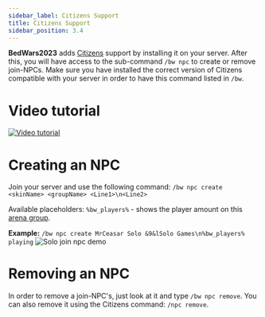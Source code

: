 ```yaml
---
sidebar_label: Citizens Support
title: Citizens Support
sidebar_position: 3.4
---
```

**BedWars2023** adds [Citizens](https://spigotmc.org/resources/13811/) support by installing it on your server. After this, you will have access to the sub-command `/bw npc` to create or remove join-NPCs. Make sure you have installed the correct version of Citizens compatible with your server in order to have this command listed in `/bw`.

# Video tutorial

[![Video tutorial](https://img.youtube.com/vi/6aluXVNN--Q/0.jpg)](https://youtube.com/watch?v=6aluXVNN--Q "Tutorial")

# Creating an NPC
Join your server and use the following command: `/bw npc create <skinName> <groupName> <Line1>\n<Line2>`

Available placeholders: `%bw_players%` - shows the player amount on this [arena group](../setup/arena-groups).

**Example:** `/bw npc create MrCeasar Solo &9&lSolo Games\n%bw_players% playing`
![Solo join npc demo](/uploads/2018-09-02_03.07.28.png)

# Removing an NPC
In order to remove a join-NPC's, just look at it and type `/bw npc remove`. You can also remove it using the Citizens command: `/npc remove`.
